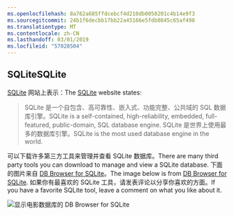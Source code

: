 ```yaml
---
ms.openlocfilehash: 8a762a685ffdcebcf4d210db0050201c4b14e9f3
ms.sourcegitcommit: 24b1f6decbb17bb22a45166e5fdb0845c65af498
ms.translationtype: MT
ms.contentlocale: zh-CN
ms.lasthandoff: 03/01/2019
ms.locfileid: "57028504"
---
```

## <a name="sqlite"></a><span data-ttu-id="6d96d-101">SQLite</span><span class="sxs-lookup"><span data-stu-id="6d96d-101">SQLite</span></span>

<span data-ttu-id="6d96d-102">[SQLite](https://www.sqlite.org/) 网站上表示：</span><span class="sxs-lookup"><span data-stu-id="6d96d-102">The [SQLite](https://www.sqlite.org/) website states:</span></span>

> <span data-ttu-id="6d96d-103">SQLite 是一个自包含、高可靠性、嵌入式、功能完整、公共域的 SQL 数据库引擎。</span><span class="sxs-lookup"><span data-stu-id="6d96d-103">SQLite is a self-contained, high-reliability, embedded, full-featured, public-domain, SQL database engine.</span></span> <span data-ttu-id="6d96d-104">SQLite 是世界上使用最多的数据库引擎。</span><span class="sxs-lookup"><span data-stu-id="6d96d-104">SQLite is the most used database engine in the world.</span></span>

<span data-ttu-id="6d96d-105">可以下载许多第三方工具来管理并查看 SQLite 数据库。</span><span class="sxs-lookup"><span data-stu-id="6d96d-105">There are many third party tools you can download to manage and view a SQLite database.</span></span> <span data-ttu-id="6d96d-106">下面的图片来自 [DB Browser for SQLite](http://sqlitebrowser.org/)。</span><span class="sxs-lookup"><span data-stu-id="6d96d-106">The image below is from [DB Browser for SQLite](http://sqlitebrowser.org/).</span></span> <span data-ttu-id="6d96d-107">如果你有最喜欢的 SQLite 工具，请发表评论以分享你喜欢的方面。</span><span class="sxs-lookup"><span data-stu-id="6d96d-107">If you have a favorite SQLite tool, leave a comment on what you like about it.</span></span>

![显示电影数据库的 DB Browser for SQLite](~/tutorials/first-mvc-app-xplat/working-with-sql/_static/dbb.png)
